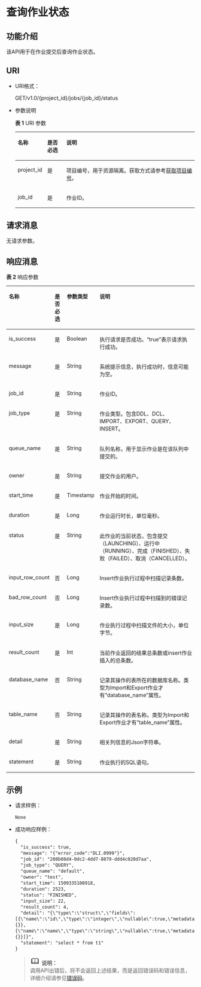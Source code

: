 # 查询作业状态<a name="dli_02_0021"></a>

## 功能介绍<a name="s496342c202f14ee79328ef1d402370a2"></a>

该API用于在作业提交后查询作业状态。

## URI<a name="s7b7722e9846948a786d2c664268e3089"></a>

-   URI格式：

    GET/v1.0/\{project\_id\}/jobs/\{job\_id\}/status


-   参数说明

    **表 1**  URI 参数

    <a name="zh-cn_topic_0069077810_table24315590"></a>
    <table><thead align="left"><tr id="zh-cn_topic_0069077810_row46073164"><th class="cellrowborder" valign="top" width="11%" id="mcps1.2.4.1.1"><p id="a8d97f8ce4ef844a98f45f8ad3d9785ad"><a name="a8d97f8ce4ef844a98f45f8ad3d9785ad"></a><a name="a8d97f8ce4ef844a98f45f8ad3d9785ad"></a>名称</p>
    </th>
    <th class="cellrowborder" valign="top" width="11%" id="mcps1.2.4.1.2"><p id="a1e25efb113014e3ab7d852b5785f1243"><a name="a1e25efb113014e3ab7d852b5785f1243"></a><a name="a1e25efb113014e3ab7d852b5785f1243"></a>是否必选</p>
    </th>
    <th class="cellrowborder" valign="top" width="78%" id="mcps1.2.4.1.3"><p id="ad2abe90beeaa4b18a1a527322bfec29b"><a name="ad2abe90beeaa4b18a1a527322bfec29b"></a><a name="ad2abe90beeaa4b18a1a527322bfec29b"></a>说明</p>
    </th>
    </tr>
    </thead>
    <tbody><tr id="row105081938174012"><td class="cellrowborder" valign="top" width="11%" headers="mcps1.2.4.1.1 "><p id="zh-cn_topic_0069077803_p43412436"><a name="zh-cn_topic_0069077803_p43412436"></a><a name="zh-cn_topic_0069077803_p43412436"></a>project_id</p>
    </td>
    <td class="cellrowborder" valign="top" width="11%" headers="mcps1.2.4.1.2 "><p id="zh-cn_topic_0069077803_p26746391"><a name="zh-cn_topic_0069077803_p26746391"></a><a name="zh-cn_topic_0069077803_p26746391"></a>是</p>
    </td>
    <td class="cellrowborder" valign="top" width="78%" headers="mcps1.2.4.1.3 "><p id="zh-cn_topic_0069077803_p18974100"><a name="zh-cn_topic_0069077803_p18974100"></a><a name="zh-cn_topic_0069077803_p18974100"></a>项目编号，用于资源隔离。获取方式请参考<a href="获取项目编号.md">获取项目编号</a>。</p>
    </td>
    </tr>
    <tr id="zh-cn_topic_0069077810_row23325002"><td class="cellrowborder" valign="top" width="11%" headers="mcps1.2.4.1.1 "><p id="zh-cn_topic_0069077810_p10277022"><a name="zh-cn_topic_0069077810_p10277022"></a><a name="zh-cn_topic_0069077810_p10277022"></a>job_id</p>
    </td>
    <td class="cellrowborder" valign="top" width="11%" headers="mcps1.2.4.1.2 "><p id="zh-cn_topic_0069077810_p27132417"><a name="zh-cn_topic_0069077810_p27132417"></a><a name="zh-cn_topic_0069077810_p27132417"></a>是</p>
    </td>
    <td class="cellrowborder" valign="top" width="78%" headers="mcps1.2.4.1.3 "><p id="zh-cn_topic_0069077810_p50242206"><a name="zh-cn_topic_0069077810_p50242206"></a><a name="zh-cn_topic_0069077810_p50242206"></a>作业ID。</p>
    </td>
    </tr>
    </tbody>
    </table>


## 请求消息<a name="section747724121"></a>

无请求参数。

## 响应消息<a name="s1bb1f6041ed74a2f95c4381892f77c43"></a>

**表 2**  响应参数

<a name="zh-cn_topic_0069077810_table54649100"></a>
<table><thead align="left"><tr id="zh-cn_topic_0069077810_row12270800"><th class="cellrowborder" valign="top" width="13.780000000000001%" id="mcps1.2.5.1.1"><p id="zh-cn_topic_0069077810_p632755735911"><a name="zh-cn_topic_0069077810_p632755735911"></a><a name="zh-cn_topic_0069077810_p632755735911"></a>名称</p>
</th>
<th class="cellrowborder" valign="top" width="7.24%" id="mcps1.2.5.1.2"><p id="zh-cn_topic_0069077810_p132745725917"><a name="zh-cn_topic_0069077810_p132745725917"></a><a name="zh-cn_topic_0069077810_p132745725917"></a>是否必选</p>
</th>
<th class="cellrowborder" valign="top" width="9.5%" id="mcps1.2.5.1.3"><p id="zh-cn_topic_0069077810_p632795716598"><a name="zh-cn_topic_0069077810_p632795716598"></a><a name="zh-cn_topic_0069077810_p632795716598"></a>参数类型</p>
</th>
<th class="cellrowborder" valign="top" width="69.48%" id="mcps1.2.5.1.4"><p id="aa7dfa3e390954ecc98c289dd0d13b610"><a name="aa7dfa3e390954ecc98c289dd0d13b610"></a><a name="aa7dfa3e390954ecc98c289dd0d13b610"></a>说明</p>
</th>
</tr>
</thead>
<tbody><tr id="zh-cn_topic_0069077810_row34167206"><td class="cellrowborder" valign="top" width="13.780000000000001%" headers="mcps1.2.5.1.1 "><p id="zh-cn_topic_0069077810_p16080284"><a name="zh-cn_topic_0069077810_p16080284"></a><a name="zh-cn_topic_0069077810_p16080284"></a>is_success</p>
</td>
<td class="cellrowborder" valign="top" width="7.24%" headers="mcps1.2.5.1.2 "><p id="zh-cn_topic_0069077810_p27434664"><a name="zh-cn_topic_0069077810_p27434664"></a><a name="zh-cn_topic_0069077810_p27434664"></a>是</p>
</td>
<td class="cellrowborder" valign="top" width="9.5%" headers="mcps1.2.5.1.3 "><p id="zh-cn_topic_0069077810_p7615279"><a name="zh-cn_topic_0069077810_p7615279"></a><a name="zh-cn_topic_0069077810_p7615279"></a>Boolean</p>
</td>
<td class="cellrowborder" valign="top" width="69.48%" headers="mcps1.2.5.1.4 "><p id="zh-cn_topic_0069077810_p12857883"><a name="zh-cn_topic_0069077810_p12857883"></a><a name="zh-cn_topic_0069077810_p12857883"></a>执行请求是否成功。<span class="parmvalue" id="parmvalue6365117116526"><a name="parmvalue6365117116526"></a><a name="parmvalue6365117116526"></a>“true”</span>表示请求执行成功。</p>
</td>
</tr>
<tr id="zh-cn_topic_0069077810_row48612091"><td class="cellrowborder" valign="top" width="13.780000000000001%" headers="mcps1.2.5.1.1 "><p id="zh-cn_topic_0069077810_p45265273"><a name="zh-cn_topic_0069077810_p45265273"></a><a name="zh-cn_topic_0069077810_p45265273"></a>message</p>
</td>
<td class="cellrowborder" valign="top" width="7.24%" headers="mcps1.2.5.1.2 "><p id="zh-cn_topic_0069077810_p42608463"><a name="zh-cn_topic_0069077810_p42608463"></a><a name="zh-cn_topic_0069077810_p42608463"></a>是</p>
</td>
<td class="cellrowborder" valign="top" width="9.5%" headers="mcps1.2.5.1.3 "><p id="zh-cn_topic_0069077810_p28733478"><a name="zh-cn_topic_0069077810_p28733478"></a><a name="zh-cn_topic_0069077810_p28733478"></a>String</p>
</td>
<td class="cellrowborder" valign="top" width="69.48%" headers="mcps1.2.5.1.4 "><p id="a4fa277540d3e42e48cec2027a36ca6bc"><a name="a4fa277540d3e42e48cec2027a36ca6bc"></a><a name="a4fa277540d3e42e48cec2027a36ca6bc"></a>系统提示信息，执行成功时，信息可能为空。</p>
</td>
</tr>
<tr id="zh-cn_topic_0069077810_row8740180"><td class="cellrowborder" valign="top" width="13.780000000000001%" headers="mcps1.2.5.1.1 "><p id="zh-cn_topic_0069077810_p36865955"><a name="zh-cn_topic_0069077810_p36865955"></a><a name="zh-cn_topic_0069077810_p36865955"></a>job_id</p>
</td>
<td class="cellrowborder" valign="top" width="7.24%" headers="mcps1.2.5.1.2 "><p id="zh-cn_topic_0069077810_p33352367"><a name="zh-cn_topic_0069077810_p33352367"></a><a name="zh-cn_topic_0069077810_p33352367"></a>是</p>
</td>
<td class="cellrowborder" valign="top" width="9.5%" headers="mcps1.2.5.1.3 "><p id="zh-cn_topic_0069077810_p17187167"><a name="zh-cn_topic_0069077810_p17187167"></a><a name="zh-cn_topic_0069077810_p17187167"></a>String</p>
</td>
<td class="cellrowborder" valign="top" width="69.48%" headers="mcps1.2.5.1.4 "><p id="zh-cn_topic_0069077810_p49983259"><a name="zh-cn_topic_0069077810_p49983259"></a><a name="zh-cn_topic_0069077810_p49983259"></a>作业ID。</p>
</td>
</tr>
<tr id="zh-cn_topic_0069077810_row47196154"><td class="cellrowborder" valign="top" width="13.780000000000001%" headers="mcps1.2.5.1.1 "><p id="zh-cn_topic_0069077810_p64792116"><a name="zh-cn_topic_0069077810_p64792116"></a><a name="zh-cn_topic_0069077810_p64792116"></a>job_type</p>
</td>
<td class="cellrowborder" valign="top" width="7.24%" headers="mcps1.2.5.1.2 "><p id="zh-cn_topic_0069077810_p13670063"><a name="zh-cn_topic_0069077810_p13670063"></a><a name="zh-cn_topic_0069077810_p13670063"></a>是</p>
</td>
<td class="cellrowborder" valign="top" width="9.5%" headers="mcps1.2.5.1.3 "><p id="zh-cn_topic_0069077810_p33533331"><a name="zh-cn_topic_0069077810_p33533331"></a><a name="zh-cn_topic_0069077810_p33533331"></a>String</p>
</td>
<td class="cellrowborder" valign="top" width="69.48%" headers="mcps1.2.5.1.4 "><p id="a2b151253b7da4442994ace501caef7ea"><a name="a2b151253b7da4442994ace501caef7ea"></a><a name="a2b151253b7da4442994ace501caef7ea"></a>作业类型。包含DDL、DCL、IMPORT、EXPORT、QUERY、INSERT。</p>
</td>
</tr>
<tr id="zh-cn_topic_0069077810_row18171838"><td class="cellrowborder" valign="top" width="13.780000000000001%" headers="mcps1.2.5.1.1 "><p id="zh-cn_topic_0069077810_p62632782"><a name="zh-cn_topic_0069077810_p62632782"></a><a name="zh-cn_topic_0069077810_p62632782"></a>queue_name</p>
</td>
<td class="cellrowborder" valign="top" width="7.24%" headers="mcps1.2.5.1.2 "><p id="zh-cn_topic_0069077810_p40090562"><a name="zh-cn_topic_0069077810_p40090562"></a><a name="zh-cn_topic_0069077810_p40090562"></a>是</p>
</td>
<td class="cellrowborder" valign="top" width="9.5%" headers="mcps1.2.5.1.3 "><p id="zh-cn_topic_0069077810_p26110083"><a name="zh-cn_topic_0069077810_p26110083"></a><a name="zh-cn_topic_0069077810_p26110083"></a>String</p>
</td>
<td class="cellrowborder" valign="top" width="69.48%" headers="mcps1.2.5.1.4 "><p id="zh-cn_topic_0069077810_p34541944"><a name="zh-cn_topic_0069077810_p34541944"></a><a name="zh-cn_topic_0069077810_p34541944"></a>队列名称，用于显示作业是在该队列中提交的。</p>
</td>
</tr>
<tr id="zh-cn_topic_0069077810_row42442041"><td class="cellrowborder" valign="top" width="13.780000000000001%" headers="mcps1.2.5.1.1 "><p id="zh-cn_topic_0069077810_p15253336"><a name="zh-cn_topic_0069077810_p15253336"></a><a name="zh-cn_topic_0069077810_p15253336"></a>owner</p>
</td>
<td class="cellrowborder" valign="top" width="7.24%" headers="mcps1.2.5.1.2 "><p id="zh-cn_topic_0069077810_p27560736"><a name="zh-cn_topic_0069077810_p27560736"></a><a name="zh-cn_topic_0069077810_p27560736"></a>是</p>
</td>
<td class="cellrowborder" valign="top" width="9.5%" headers="mcps1.2.5.1.3 "><p id="zh-cn_topic_0069077810_p17827128"><a name="zh-cn_topic_0069077810_p17827128"></a><a name="zh-cn_topic_0069077810_p17827128"></a>String</p>
</td>
<td class="cellrowborder" valign="top" width="69.48%" headers="mcps1.2.5.1.4 "><p id="zh-cn_topic_0069077810_p128555228506"><a name="zh-cn_topic_0069077810_p128555228506"></a><a name="zh-cn_topic_0069077810_p128555228506"></a>提交作业的用户。</p>
</td>
</tr>
<tr id="zh-cn_topic_0069077810_row43965709"><td class="cellrowborder" valign="top" width="13.780000000000001%" headers="mcps1.2.5.1.1 "><p id="zh-cn_topic_0069077810_p4452677"><a name="zh-cn_topic_0069077810_p4452677"></a><a name="zh-cn_topic_0069077810_p4452677"></a>start_time</p>
</td>
<td class="cellrowborder" valign="top" width="7.24%" headers="mcps1.2.5.1.2 "><p id="zh-cn_topic_0069077810_p25122570"><a name="zh-cn_topic_0069077810_p25122570"></a><a name="zh-cn_topic_0069077810_p25122570"></a>是</p>
</td>
<td class="cellrowborder" valign="top" width="9.5%" headers="mcps1.2.5.1.3 "><p id="zh-cn_topic_0069077810_p21662275"><a name="zh-cn_topic_0069077810_p21662275"></a><a name="zh-cn_topic_0069077810_p21662275"></a>Timestamp</p>
</td>
<td class="cellrowborder" valign="top" width="69.48%" headers="mcps1.2.5.1.4 "><p id="zh-cn_topic_0069077810_p9813849"><a name="zh-cn_topic_0069077810_p9813849"></a><a name="zh-cn_topic_0069077810_p9813849"></a>作业开始的时间。</p>
</td>
</tr>
<tr id="zh-cn_topic_0069077810_row51786216"><td class="cellrowborder" valign="top" width="13.780000000000001%" headers="mcps1.2.5.1.1 "><p id="zh-cn_topic_0069077810_p33934001"><a name="zh-cn_topic_0069077810_p33934001"></a><a name="zh-cn_topic_0069077810_p33934001"></a>duration</p>
</td>
<td class="cellrowborder" valign="top" width="7.24%" headers="mcps1.2.5.1.2 "><p id="zh-cn_topic_0069077810_p64299566"><a name="zh-cn_topic_0069077810_p64299566"></a><a name="zh-cn_topic_0069077810_p64299566"></a>是</p>
</td>
<td class="cellrowborder" valign="top" width="9.5%" headers="mcps1.2.5.1.3 "><p id="zh-cn_topic_0069077810_p40882376"><a name="zh-cn_topic_0069077810_p40882376"></a><a name="zh-cn_topic_0069077810_p40882376"></a>Long</p>
</td>
<td class="cellrowborder" valign="top" width="69.48%" headers="mcps1.2.5.1.4 "><p id="zh-cn_topic_0069077810_p23138150"><a name="zh-cn_topic_0069077810_p23138150"></a><a name="zh-cn_topic_0069077810_p23138150"></a>作业运行时长，单位毫秒。</p>
</td>
</tr>
<tr id="zh-cn_topic_0069077810_row6916762"><td class="cellrowborder" valign="top" width="13.780000000000001%" headers="mcps1.2.5.1.1 "><p id="zh-cn_topic_0069077810_p23386874"><a name="zh-cn_topic_0069077810_p23386874"></a><a name="zh-cn_topic_0069077810_p23386874"></a>status</p>
</td>
<td class="cellrowborder" valign="top" width="7.24%" headers="mcps1.2.5.1.2 "><p id="zh-cn_topic_0069077810_p15288659"><a name="zh-cn_topic_0069077810_p15288659"></a><a name="zh-cn_topic_0069077810_p15288659"></a>是</p>
</td>
<td class="cellrowborder" valign="top" width="9.5%" headers="mcps1.2.5.1.3 "><p id="zh-cn_topic_0069077810_p30421836"><a name="zh-cn_topic_0069077810_p30421836"></a><a name="zh-cn_topic_0069077810_p30421836"></a>String</p>
</td>
<td class="cellrowborder" valign="top" width="69.48%" headers="mcps1.2.5.1.4 "><p id="zh-cn_topic_0069077810_p48249613"><a name="zh-cn_topic_0069077810_p48249613"></a><a name="zh-cn_topic_0069077810_p48249613"></a>此作业的当前状态，包含提交（LAUNCHING）、运行中（RUNNING）、完成（FINISHED）、失败（FAILED）、取消（CANCELLED）。</p>
</td>
</tr>
<tr id="row11848732145518"><td class="cellrowborder" valign="top" width="13.780000000000001%" headers="mcps1.2.5.1.1 "><p id="p158492320554"><a name="p158492320554"></a><a name="p158492320554"></a>input_row_count</p>
</td>
<td class="cellrowborder" valign="top" width="7.24%" headers="mcps1.2.5.1.2 "><p id="p1784983215513"><a name="p1784983215513"></a><a name="p1784983215513"></a>否</p>
</td>
<td class="cellrowborder" valign="top" width="9.5%" headers="mcps1.2.5.1.3 "><p id="p08493320558"><a name="p08493320558"></a><a name="p08493320558"></a>Long</p>
</td>
<td class="cellrowborder" valign="top" width="69.48%" headers="mcps1.2.5.1.4 "><p id="p148493324559"><a name="p148493324559"></a><a name="p148493324559"></a>Insert作业执行过程中扫描记录条数。</p>
</td>
</tr>
<tr id="row156471176381"><td class="cellrowborder" valign="top" width="13.780000000000001%" headers="mcps1.2.5.1.1 "><p id="p2647121712382"><a name="p2647121712382"></a><a name="p2647121712382"></a>bad_row_count</p>
</td>
<td class="cellrowborder" valign="top" width="7.24%" headers="mcps1.2.5.1.2 "><p id="p5649417173811"><a name="p5649417173811"></a><a name="p5649417173811"></a>否</p>
</td>
<td class="cellrowborder" valign="top" width="9.5%" headers="mcps1.2.5.1.3 "><p id="p106495177381"><a name="p106495177381"></a><a name="p106495177381"></a>Long</p>
</td>
<td class="cellrowborder" valign="top" width="69.48%" headers="mcps1.2.5.1.4 "><p id="p064971733814"><a name="p064971733814"></a><a name="p064971733814"></a>Insert作业执行过程中扫描到的错误记录数。</p>
</td>
</tr>
<tr id="zh-cn_topic_0069077810_row31593336"><td class="cellrowborder" valign="top" width="13.780000000000001%" headers="mcps1.2.5.1.1 "><p id="zh-cn_topic_0069077810_p8923449"><a name="zh-cn_topic_0069077810_p8923449"></a><a name="zh-cn_topic_0069077810_p8923449"></a>input_size</p>
</td>
<td class="cellrowborder" valign="top" width="7.24%" headers="mcps1.2.5.1.2 "><p id="zh-cn_topic_0069077810_p51710807"><a name="zh-cn_topic_0069077810_p51710807"></a><a name="zh-cn_topic_0069077810_p51710807"></a>是</p>
</td>
<td class="cellrowborder" valign="top" width="9.5%" headers="mcps1.2.5.1.3 "><p id="zh-cn_topic_0069077810_p27825849"><a name="zh-cn_topic_0069077810_p27825849"></a><a name="zh-cn_topic_0069077810_p27825849"></a>Long</p>
</td>
<td class="cellrowborder" valign="top" width="69.48%" headers="mcps1.2.5.1.4 "><p id="zh-cn_topic_0069077810_p39301320"><a name="zh-cn_topic_0069077810_p39301320"></a><a name="zh-cn_topic_0069077810_p39301320"></a>作业执行过程中扫描文件的大小，单位字节。</p>
</td>
</tr>
<tr id="zh-cn_topic_0069077810_row18167563"><td class="cellrowborder" valign="top" width="13.780000000000001%" headers="mcps1.2.5.1.1 "><p id="zh-cn_topic_0069077810_p62286536"><a name="zh-cn_topic_0069077810_p62286536"></a><a name="zh-cn_topic_0069077810_p62286536"></a>result_count</p>
</td>
<td class="cellrowborder" valign="top" width="7.24%" headers="mcps1.2.5.1.2 "><p id="zh-cn_topic_0069077810_p12044645"><a name="zh-cn_topic_0069077810_p12044645"></a><a name="zh-cn_topic_0069077810_p12044645"></a>是</p>
</td>
<td class="cellrowborder" valign="top" width="9.5%" headers="mcps1.2.5.1.3 "><p id="zh-cn_topic_0069077810_p36092170"><a name="zh-cn_topic_0069077810_p36092170"></a><a name="zh-cn_topic_0069077810_p36092170"></a>Int</p>
</td>
<td class="cellrowborder" valign="top" width="69.48%" headers="mcps1.2.5.1.4 "><p id="zh-cn_topic_0069077810_p37784672"><a name="zh-cn_topic_0069077810_p37784672"></a><a name="zh-cn_topic_0069077810_p37784672"></a>当前作业返回的结果总条数或insert作业插入的总条数。</p>
</td>
</tr>
<tr id="zh-cn_topic_0069077810_row4517733"><td class="cellrowborder" valign="top" width="13.780000000000001%" headers="mcps1.2.5.1.1 "><p id="zh-cn_topic_0069077810_p30392070"><a name="zh-cn_topic_0069077810_p30392070"></a><a name="zh-cn_topic_0069077810_p30392070"></a>database_name</p>
</td>
<td class="cellrowborder" valign="top" width="7.24%" headers="mcps1.2.5.1.2 "><p id="zh-cn_topic_0069077810_p45838637"><a name="zh-cn_topic_0069077810_p45838637"></a><a name="zh-cn_topic_0069077810_p45838637"></a>否</p>
</td>
<td class="cellrowborder" valign="top" width="9.5%" headers="mcps1.2.5.1.3 "><p id="zh-cn_topic_0069077810_p21942079"><a name="zh-cn_topic_0069077810_p21942079"></a><a name="zh-cn_topic_0069077810_p21942079"></a>String</p>
</td>
<td class="cellrowborder" valign="top" width="69.48%" headers="mcps1.2.5.1.4 "><p id="p32508492111553"><a name="p32508492111553"></a><a name="p32508492111553"></a>记录其操作的表所在的数据库名称。类型为Import和Export作业才有<span class="parmname" id="parmname525455711164"><a name="parmname525455711164"></a><a name="parmname525455711164"></a>“database_name”</span>属性。</p>
</td>
</tr>
<tr id="zh-cn_topic_0069077810_row23866461"><td class="cellrowborder" valign="top" width="13.780000000000001%" headers="mcps1.2.5.1.1 "><p id="zh-cn_topic_0069077810_p54135198"><a name="zh-cn_topic_0069077810_p54135198"></a><a name="zh-cn_topic_0069077810_p54135198"></a>table_name</p>
</td>
<td class="cellrowborder" valign="top" width="7.24%" headers="mcps1.2.5.1.2 "><p id="zh-cn_topic_0069077810_p22874919"><a name="zh-cn_topic_0069077810_p22874919"></a><a name="zh-cn_topic_0069077810_p22874919"></a>否</p>
</td>
<td class="cellrowborder" valign="top" width="9.5%" headers="mcps1.2.5.1.3 "><p id="zh-cn_topic_0069077810_p40929185"><a name="zh-cn_topic_0069077810_p40929185"></a><a name="zh-cn_topic_0069077810_p40929185"></a>String</p>
</td>
<td class="cellrowborder" valign="top" width="69.48%" headers="mcps1.2.5.1.4 "><p id="p14938010111616"><a name="p14938010111616"></a><a name="p14938010111616"></a>记录其操作的表名称。类型为Import和Export作业才有<span class="parmname" id="parmname46290033111626"><a name="parmname46290033111626"></a><a name="parmname46290033111626"></a>“table_name”</span>属性。</p>
</td>
</tr>
<tr id="row192841922151818"><td class="cellrowborder" valign="top" width="13.780000000000001%" headers="mcps1.2.5.1.1 "><p id="p82841122111811"><a name="p82841122111811"></a><a name="p82841122111811"></a>detail</p>
</td>
<td class="cellrowborder" valign="top" width="7.24%" headers="mcps1.2.5.1.2 "><p id="p82840223185"><a name="p82840223185"></a><a name="p82840223185"></a>是</p>
</td>
<td class="cellrowborder" valign="top" width="9.5%" headers="mcps1.2.5.1.3 "><p id="p628492211816"><a name="p628492211816"></a><a name="p628492211816"></a>String</p>
</td>
<td class="cellrowborder" valign="top" width="69.48%" headers="mcps1.2.5.1.4 "><p id="p1928412216186"><a name="p1928412216186"></a><a name="p1928412216186"></a>相关列信息的Json字符串。</p>
</td>
</tr>
<tr id="zh-cn_topic_0069077810_row41040854"><td class="cellrowborder" valign="top" width="13.780000000000001%" headers="mcps1.2.5.1.1 "><p id="zh-cn_topic_0069077810_p35974848"><a name="zh-cn_topic_0069077810_p35974848"></a><a name="zh-cn_topic_0069077810_p35974848"></a>statement</p>
</td>
<td class="cellrowborder" valign="top" width="7.24%" headers="mcps1.2.5.1.2 "><p id="zh-cn_topic_0069077810_p28281558"><a name="zh-cn_topic_0069077810_p28281558"></a><a name="zh-cn_topic_0069077810_p28281558"></a>是</p>
</td>
<td class="cellrowborder" valign="top" width="9.5%" headers="mcps1.2.5.1.3 "><p id="zh-cn_topic_0069077810_p9104898"><a name="zh-cn_topic_0069077810_p9104898"></a><a name="zh-cn_topic_0069077810_p9104898"></a>String</p>
</td>
<td class="cellrowborder" valign="top" width="69.48%" headers="mcps1.2.5.1.4 "><p id="zh-cn_topic_0069077810_p66408105"><a name="zh-cn_topic_0069077810_p66408105"></a><a name="zh-cn_topic_0069077810_p66408105"></a>作业执行的SQL语句。</p>
</td>
</tr>
</tbody>
</table>

## 示例<a name="section54022231174439"></a>

-   请求样例：

    ```
    None
    ```

-   成功响应样例：

    ```
    {
      "is_success": true,
      "message": "{"error_code":"DLI.0999"}",
      "job_id": "208b08d4-0dc2-4dd7-8879-ddd4c020d7aa",
      "job_type": "QUERY",
      "queue_name": "default",
      "owner": "test",
      "start_time": 1509335108918,
      "duration": 2523,
      "status": "FINISHED",
      "input_size": 22,
      "result_count": 4,
      "detail": "{\"type\":\"struct\",\"fields\":[{\"name\":\"id\",\"type\":\"integer\",\"nullable\":true,\"metadata\":{}},{\"name\":\"name\",\"type\":\"string\",\"nullable\":true,\"metadata\":{}}]}",
      "statement": "select * from t1"
    }
    ```

    >![](public_sys-resources/icon-note.gif) **说明：**   
    >调用API出错后，将不会返回上述结果，而是返回错误码和错误信息，详细介绍请参见[错误码](错误码.md)。  


